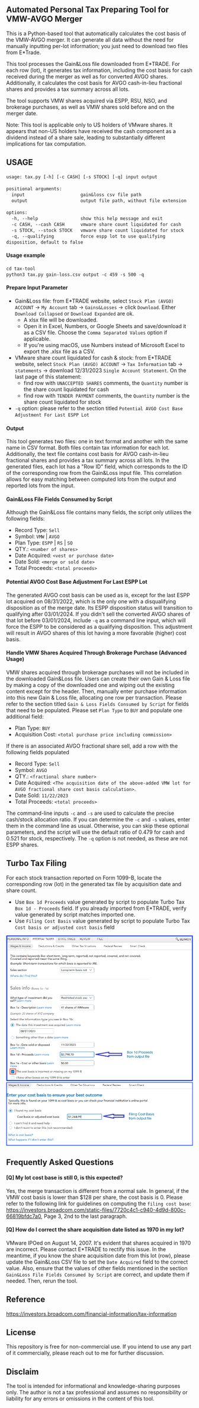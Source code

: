 ## Automated Personal Tax Preparing Tool for VMW-AVGO Merger

This is a Python-based tool that automatically calculates the cost basis of the VMW-AVGO merger. It can generate all
data without the need for manually inputting per-lot information; you just need to download two files from E*Trade.

This tool processes the Gain&Loss file downloaded from E*TRADE. For each row (lot), it generates tax information,
including the cost basis for cash received during the merger as well as for converted AVGO shares. Additionally,
it calculates the cost basis for AVGO cash-in-lieu fractional shares and provides a tax summary across all lots.

The tool supports VMW shares acquired via ESPP, RSU, NSO, and brokerage purchases, as well as VMW shares sold before
and on the merger date.

Note:
This tool is applicable only to US holders of VMware shares. It appears that non-US holders have received the cash
component as a dividend instead of a share sale, leading to substantially different implications for tax computation.

## USAGE

```text
usage: tax.py [-h] [-c CASH] [-s STOCK] [-q] input output

positional arguments:
  input                     gain&loss csv file path
  output                    output file path, without file extension

options:
  -h, --help                show this help message and exit
  -c CASH, --cash CASH      vmware share count liquidated for cash
  -s STOCK, --stock STOCK   vmware share count liquidated for stock
  -q, --qualifying          force espp lot to use qualifying disposition, default to false
```

#### Usage example

```text
cd tax-tool
python3 tax.py gain-loss.csv output -c 459 -s 500 -q
```

#### Prepare Input Parameter

- Gain&Loss file: from E*TRADE website, select `Stock Plan (AVGO) ACCOUNT` -> `My Account` tab -> `Gains&Losses` ->
  click `Download`. Either `Download Collapsed` or `Download Expanded` are ok.
    - A xlsx file will be downloaded.
    - Open it in Excel, Numbers, or Google Sheets and save/download it as a CSV file. Choose the
      `Comma Separated Values` option if applicable.
    - If you're using macOS, use Numbers instead of Microsoft Excel to export the .xlsx file as a CSV.
- VMware share count liquidated for cash & stock: from E*TRADE website, select `Stock Plan (AVGO) ACCOUNT` ->
  `Tax Information` tab -> `statements` -> download 12/31/2023 `Single Account Statement`. On the last page of this
  statement:
    - find row with `UNACCEPTED SHARES` comments, the `Quantity` number is the share count liquidated for cash
    - find row with `TENDER PAYMENT` comments, the `Quantity` number is the share count liquidated for stock
- `-q` option: please refer to the section titled `Potential AVGO Cost Base Adjustment For Last ESPP Lot`

#### Output

This tool generates two files: one in text format and another with the same name in CSV format. Both files contain tax
information for each lot. Additionally, the text file contains cost basis for AVGO cash-in-lieu fractional shares and
provides a tax summary across all lots. In the generated files, each lot has a "Row ID" field, which corresponds to the
ID of the corresponding row from the Gain&Loss input file. This correlation allows for easy matching between computed
lots from the output and reported lots from the input.

#### Gain&Loss File Fields Consumed by Script

Although the Gain&Loss file contains many fields, the script only utilizes the following fields:

- Record Type: `Sell`
- Symbol: `VMW` | `AVGO`
- Plan Type: `ESPP` | `RS` | `SO`
- QTY.: `<number of shares>`
- Date Acquired: `<vest or purchase date>`
- Date Sold: `<merge or sold date>`
- Total Proceeds: `<total proceeds>`

#### Potential AVGO Cost Base Adjustment For Last ESPP Lot

The generated AVGO cost basis can be used as is, except for the last ESPP lot acquired on 08/31/2022, which is the
only one with a disqualifying disposition as of the merge date. Its ESPP disposition status will transition to
qualifying after 03/01/2024. If you didn't sell the converted AVGO shares of that lot before 03/01/2024, include `-q`
as a command line input, which will force the ESPP to be considered as a qualifying disposition. This adjustment will
result in AVGO shares of this lot having a more favorable (higher) cost basis.

#### Handle VMW Shares Acquired Through Brokerage Purchase (Advanced Usage)

VMW shares acquired through brokerage purchases will not be included in the downloaded Gain&Loss file. Users can
create their own Gain & Loss file by making a copy of the downloaded one and wiping out the existing content except
for the header. Then, manually enter purchase information into this new Gain & Loss file, allocating one row per
transaction. Please refer to the section titled `Gain & Loss Fields Consumed by Script` for fields that need to
be populated. Please set `Plan Type` to `BUY` and populate one additional field:

- Plan Type: `BUY`
- Acquisition Cost: `<total purchase price including commission>`

If there is an associated AVGO fractional share sell, add a row with the following fields populated

- Record Type: `Sell`
- Symbol: `AVGO`
- QTY.: `<fractional share number>`
- Date Acquired: `<The acquisition date of the above-added VMW lot for AVGO fractional share cost basis calculation>`.
- Date Sold: `11/22/2023`
- Total Proceeds: `<total proceeds>`

The command-line inputs `-c` and `-s` are used to calculate the precise cash/stock allocation ratio. If you can
determine the `-c` and `-s` values, enter them in the command line as usual. Otherwise, you can skip these optional
parameters, and the script will use the default ratio of 0.479 for cash and 0.521 for stock, respectively.
The `-q` option is not needed, as these are not ESPP shares.

## Turbo Tax Filing

For each stock transaction reported on Form 1099-B, locate the corresponding row (lot) in the generated tax file by
acquisition date and share count.

- Use `Box 1d Proceeds` value generated by script to populate Turbo Tax `Box 1d - Proceeds` field. If you already
  imported from E*TRADE, verify value generated by script matches imported one.
- Use `Filing Cost Basis` value generated by script to populate Turbo Tax `Cost basis or adjusted cost basis` field

![Alt text](img/tt-1.png?raw=true "enter total proceeds")
![Alt text](img/tt-2.png?raw=true "enter total cost base")

## Frequently Asked Questions

#### [Q] My lot cost base is still 0, is this expected? <br />

Yes, the merge transaction is different from a normal sale. In general, if the VMW cost basis is lower than $128
per share, the cost basis is 0. Please refer to the following link for guidelines on computing the
`filing cost base`: https://investors.broadcom.com/static-files/7720c4c1-c940-4d9d-800c-66819bfdc7a0,
Page 3, 2nd to the last paragraph.

#### [Q] How do I correct the share acquisition date listed as 1970 in my lot? <br/>

VMware IPOed on August 14, 2007. It's evident that shares acquired in 1970 are incorrect. Please contact E*TRADE to
rectify this issue. In the meantime, if you know the share acquisition date from this lot (row), please update the
Gain&Loss CSV file to set the `Date Acquired` field to the correct value. Also, ensure that the values of other fields
mentioned in the section `Gain&Loss File Fields Consumed by Script` are correct, and update them if needed. Then,
rerun the tool.

## Reference

https://investors.broadcom.com/financial-information/tax-information

## License

This repository is free for non-commercial use. If you intend to use any part of it commercially, please reach out to
me for further discussion.

## Disclaim

The tool is intended for informational and knowledge-sharing purposes only. The author is not a tax professional and
assumes no responsibility or liability for any errors or omissions in the content of this tool.
